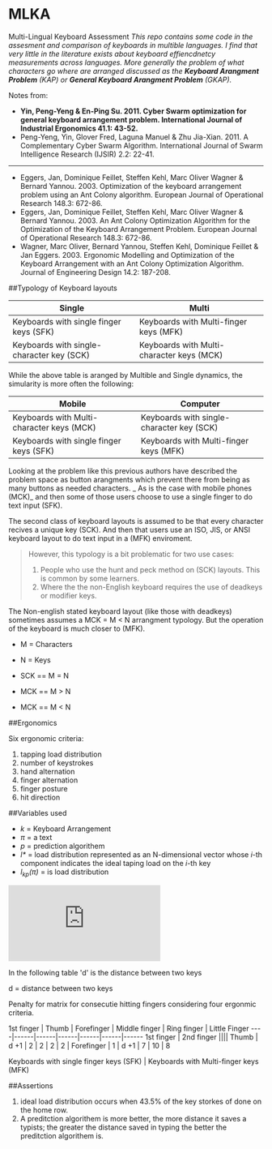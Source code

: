 # MLKA
Multi-Lingual Keyboard Assessment
_This repo contains some code in the assesment and comparison of keyboards in multible languages. I find that very little in the literature exists about keyboard effiencdnetcy measurements across languages. More generally the problem of what characters go where are arranged discussed as the **Keyboard Arangment Problem** (KAP) or **General Keyboard Arangment Problem** (GKAP)._

Notes from:
* **Yin, Peng-Yeng & En-Ping Su. 2011. Cyber Swarm optimization for general keyboard arrangement problem. International Journal of Industrial Ergonomics 41.1: 43-52.**
* Peng-Yeng, Yin, Glover Fred, Laguna Manuel & Zhu Jia-Xian. 2011. A Complementary Cyber Swarm Algorithm. International Journal of Swarm Intelligence Research (IJSIR) 2.2: 22-41.

 - - - 

* Eggers, Jan, Dominique Feillet, Steffen Kehl, Marc Oliver Wagner & Bernard Yannou. 2003. Optimization of the keyboard arrangement problem using an Ant Colony algorithm. European Journal of Operational Research 148.3: 672-86.
* Eggers, Jan, Dominique Feillet, Steffen Kehl, Marc Oliver Wagner & Bernard Yannou. 2003. An Ant Colony Optimization Algorithm for the Optimization of the Keyboard Arrangement Problem. European Journal of Operational Research 148.3: 672-86.
* Wagner, Marc Oliver, Bernard Yannou, Steffen Kehl, Dominique Feillet & Jan Eggers. 2003. Ergonomic Modelling and Optimization of the Keyboard Arrangement with an Ant Colony Optimization Algorithm. Journal of Engineering Design 14.2: 187-208.
	

##Typology of Keyboard layouts

Single |  Multi 
----|------
Keyboards with single finger keys (SFK) |  Keyboards with Multi-finger keys (MFK)  
Keyboards with single-character key (SCK) |  Keyboards with Multi-character keys (MCK)

While the above table is aranged by Multible and Single dynamics, the simularity is more often the following:

Mobile |  Computer 
----|------
Keyboards with Multi-character keys (MCK) | Keyboards with single-character key (SCK)
Keyboards with single finger keys (SFK) | Keyboards with Multi-finger keys (MFK)

Looking at the problem like this previous authors have described the problem space as button arangments which prevent there from being as many buttons as needed characters. _ As is the case with mobile phones (MCK)_ and then some of those users choose to use a single finger to do text input (SFK).

The second class of keyboard layouts is assumed to be that every character recives a unique key (SCK). And then that users use an ISO, JIS, or ANSI keyboard layout to do text input in a (MFK) enviroment.

>However, this typology is a bit problematic for two use cases:
>
>1. People who use the hunt and peck method on (SCK) layouts. This is common by some learners.
>2. Where the the non-English keyboard requires the use of deadkeys or modifier keys.

The Non-english stated keyboard layout (like those with deadkeys) sometimes assumes a MCK = M < N arrangment typology. But the operation of the keyboard is much closer to (MFK).

* M = Characters
* N = Keys

* SCK == M = N
* MCK == M > N
* MCK == M < N

##Ergonomics

Six ergonomic criteria:

1. tapping load distribution
2. number of keystrokes
3. hand alternation
4. finger alternation
5. finger posture
6. hit direction

##Variables used

* _k_  = Keyboard Arrangement
* _π_ = a text
* _p_ = prediction algorithem
* _l*_ = load distribution represented as an N-dimensional vector whose _i_-th component indicates the ideal taping load on the _i_-th key
* _l<sub>kp</sub>(π)_ = is load distribution 

![equation](http://www.sciweavers.org/tex2img.php?eq=Min%20O_%7B1%7D%28k%29%20%3D%20%20%20%5Cparallel%20l_%7Bkp%7D%28%CF%80%29%20-%20l%5E%7B%2A%7D%20%5Cparallel%20&bc=White&fc=Black&im=jpg&fs=12&ff=arev&edit=0)

In the following table 'd' is the distance between two keys

d = distance between two keys

Penalty for matrix for consecutie hitting fingers considering four ergonmic criteria.

1st finger |  Thumb  |  Forefinger |  Middle finger |  Ring finger |  Little Finger 
----|------|------|------|------|------|------
1st finger |  2nd finger  ||||
Thumb | d +1 | 2 | 2 | 2 | 2 |
Forefinger | 1 | d +1 | 7 | 10 | 8 

Keyboards with single finger keys (SFK) | Keyboards with Multi-finger keys (MFK)

##Assertions

1. ideal load distribution occurs when 43.5% of the key storkes of done on the home row.
2. A preditction algorithem is more better, the more distance it saves a typists; the greater the distance saved in typing the better the preditction algorithem is.
